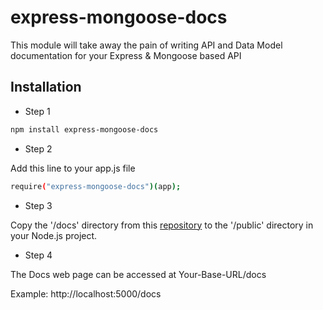 express-mongoose-docs
=====================

This module will take away the pain of writing API and Data Model documentation for your Express & Mongoose based API


Installation
--------------

* Step 1

```sh
npm install express-mongoose-docs
```

* Step 2

Add this line to your app.js file

```sh
require("express-mongoose-docs")(app);
```

* Step 3

Copy the '/docs' directory from this [repository] to the '/public' directory in your Node.js project.


* Step 4

The Docs web page can be accessed at Your-Base-URL/docs

Example: http://localhost:5000/docs


[repository]:https://github.com/nabeel-ahmad/express-mongoose-docs

